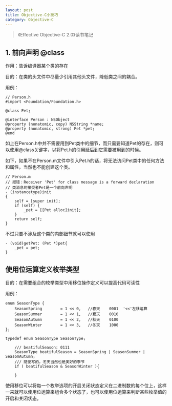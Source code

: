 ```yaml
---
layout: post
title: Objective-C小技巧
category: Objective-C
---
```


> 《Effective Objective-C 2.0》读书笔记

## 1. 前向声明 @class

作用：告诉编译器某个类的存在

目的：在类的头文件中尽量少引用其他头文件，降低类之间的耦合。

用例：

```
// Person.h
#import <Foundation/Foundation.h>

@class Pet;

@interface Person : NSObject
@property (nonatomic, copy) NSString *name;
@property (nonatomic, strong) Pet *pet;
@end
```

如上在Person.h中并不需要用到Pet类中的细节，而只需要知道Pet的存在，则可以使用@class关键字，以将Pet.h的引用延后到它需要被用到的时候。

如下，如果不在Person.m文件中引入Pet.h的话，将无法访问Pet类中的任何方法和属性，当然也不能创建这个类。

```
// Person.m
// 报错：Receiver 'Pet' for class message is a forward declaration
// 类消息的接受者Pet是一个前向声明
- (instancetype)init
{
    self = [super init];
    if (self) {
        _pet = [[Pet alloc]init];
    }
    return self;
}
```

不过只要不涉及这个类的内部细节就可以使用

```
- (void)getPet: (Pet *)pet{
    _pet = pet;
}
```

## 使用位运算定义枚举类型

目的：在需要组合的枚举类型中用移位操作定义可以提高代码可读性

用例：
```
enum SeasonType {
    SeasonSpring        = 1 << 0,   //春天    0001  '<<'左移运算
    SeasonSummer        = 1 << 1,   //夏天    0010
    SeasomAutumn        = 1 << 2,   //秋天    0100
    SeasonWinter        = 1 << 3,   //冬天    1000
};

typedef enum SeasonType SeasonType;

    /// beatifulSeason: 0111
    SeasonType beatifulSeason = SeasonSpring | SeasonSummer | SeasomAutumn;
    /// 随便写的，冬天当然也是美好的季节
    if ( beatifulSeason & SeasonWinter ){
        
    }
```

使用移位可以将每一个枚举选项的开启关闭状态定义在二进制数的每个位上，这样一来就可以使用位运算来组合多个状态了，也可以使用位运算来判断某些枚举值的开启和关闭状态。






